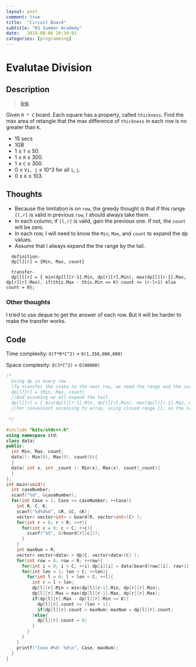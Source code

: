 ```yaml
---
layout: post
comment: true
title:  "Circuit Board"
subtitle: "KS Summer Academy"
date:   2019-08-06 20:30:01
categories: [programming]
---		
```

		

# Evalutae Division

## Description

> [link](https://codingcompetitions.withgoogle.com/kickstart/round/0000000000050ff2/0000000000150aae)

Given `R * C` board. Each square has a property, called `thickness`. Find the max area of retangle that the max difference of `thickness` in each row is no greater than `K`.

* 15 secs
* 1GB
* 1 ≤ `T` ≤ 50.
* 1 ≤ `R` ≤ 300.
* 1 ≤ `C` ≤ 300.
* 0 ≤ `Vi, j` ≤ 10^3 for all `i`, `j`.
* 0 ≤ `K` ≤ 103.


## Thoughts

* Because the limitation is on `row`, the greedy thought is that if this range `[l,r]` is valid in previous `row`, I should always take them.
* In each column, if `[l,r]` is valid, gain the previous one. If not, the `count` will be zero.
* In each row, I will need to know the `Min`, `Max`, and `count` to expand the dp values.
* Assume that I always expand the the range by the tail.

```
  definition- 
  dp[l][r] = {Min, Max, count}

  transfer-
  dp[l][r] = { min(dp[l][r-1].Min, dp[r][r].Min), max(dp[l][r-1].Max, dp[r][r].Max), if(this.Max - this.Min <= K) count += (r-l+1) else count = 0};
```

### Other thoughts

I tried to use deque to get the answer of each row. But it will be harder to make the transfer works.


## Code 

Time complexity: `O(T*R*C^2)` = `O(1,350,000,000)`

Space complexity: `O(3*C^2)` = `O(90000)`
	
```c++
/*
  Using dp in every row - 
  (To transfer the state to the next row, we need the range and the current max square number)
  dp[l][r] = {Min, Max, count}
  //And assuming we all expand the tail
  dp[l][r] = { min(dp[l][r-1].Min, dp[r][r].Min), max(dp[l][r-1].Max, dp[r][r].Max), if(this.Max - this.Min <= K) count += (r-l+1) else count = 0};
  //For convenient accessing to array, using closed range [], so the lenth of a range will be (r-l+1)
 
 */

#include "bits/stdc++.h"
using namespace std;
class data{
public:
  int Min, Max, count;
  data(): Min(0), Max(0), count(0){
  }
  data( int x, int _count ): Min(x), Max(x), count(_count){
  }
};
int main(void){
  int caseNumber;
  scanf("%d", &caseNumber);
  for(int Case = 1; Case <= caseNumber; ++Case){
    int R, C, K;
    scanf("%d%d%d", &R, &C, &K);
    vector< vector<int> > board(R, vector<int>(C) );
    for(int r = 0; r < R; ++r){
      for(int c = 0; c < C; ++c){
        scanf("%d", &(board[r][c]));
      }
    }
    int maxNum = R;
    vector< vector<data> > dp(C, vector<data>(C) );
    for(int row = 0; row < R; ++row){
      for(int i = 0; i < C; ++i) dp[i][i] = data(board[row][i], row+1);
      for(int len = 1; len < C; ++len){
        for(int l = 0; l + len < C; ++l){
          int r = l + len;
          dp[l][r].Min = min(dp[l][r-1].Min, dp[r][r].Min);
          dp[l][r].Max = max(dp[l][r-1].Max, dp[r][r].Max);
          if(dp[l][r].Max - dp[l][r].Min <= K){
            dp[l][r].count += (len + 1);
            if(dp[l][r].count > maxNum) maxNum = dp[l][r].count;
          }else{
            dp[l][r].count = 0;
          }
        }
      }
    }
    printf("Case #%d: %d\n", Case, maxNum);
  }
}
```

